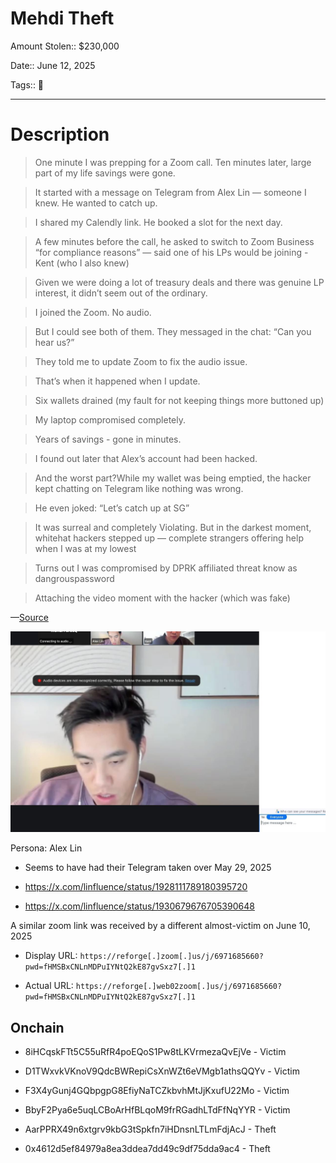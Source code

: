 # Mehdi Theft

Amount Stolen:: $230,000

Date:: June 12, 2025

Tags:: 🔑

---


# Description

> One minute I was prepping for a Zoom call. Ten minutes later, large part of my life savings were gone.

> It started with a message on Telegram from Alex Lin — someone I knew. He wanted to catch up.

> I shared my Calendly link. He booked a slot for the next day.

> A few minutes before the call, he asked to switch to Zoom Business “for compliance reasons” — said one of his LPs would be joining - Kent (who I also knew)

> Given we were doing a lot of treasury deals and there was genuine LP interest, it didn’t seem out of the ordinary.

> I joined the Zoom. No audio.

> But I could see both of them. They messaged in the chat: “Can you hear us?”

> They told me to update Zoom to fix the audio issue.

> That’s when it happened when I update.

> Six wallets drained (my fault for not keeping things more buttoned up)

> My laptop compromised completely.

> Years of savings - gone in minutes.

> I found out later that Alex’s account had been hacked.

> And the worst part?While my wallet was being emptied, the hacker kept chatting on Telegram like nothing was wrong.

> He even joked: “Let’s catch up at SG”

> It was surreal and completely Violating. But in the darkest moment, whitehat hackers stepped up — complete strangers offering help when I was at my lowest

> Turns out I was compromised by DPRK affiliated threat know as dangrouspassword

> Attaching the video moment with the hacker (which was fake)

—[Source](https://x.com/MehdiFarooq2/status/1935502598221533185)

![](../images/2025-06-12_mehdi.jpeg)


Persona: Alex Lin

- Seems to have had their Telegram taken over May 29, 2025

- https://x.com/linfluence/status/1928111789180395720

- https://x.com/linfluence/status/1930679676705390648

A similar zoom link was received by a different almost-victim on June 10, 2025

- Display URL: `https://reforge[.]zoom[.]us/j/6971685660?pwd=fHMSBxCNLnMDPuIYNtQ2kE87gvSxz7[.]1`

- Actual URL: `https://reforge[.]web02zoom[.]us/j/6971685660?pwd=fHMSBxCNLnMDPuIYNtQ2kE87gvSxz7[.]1`


## Onchain


- 8iHCqskFTt5C55uRfR4poEQoS1Pw8tLKVrmezaQvEjVe - Victim

- D1TWxvkVKnoV9QdcBWRepiCsXnWZt6eVMgb1athsQQYv - Victim

- F3X4yGunj4GQbpgpG8EfiyNaTCZkbvhMtJjKxufU22Mo - Victim

- BbyF2Pya6e5uqLCBoArHfBLqoM9frRGadhLTdFfNqYYR - Victim

- AarPPRX49n6xtgrv9kbG3tSpkfn7iHDnsnLTLmFdjAcJ - Theft

- 0x4612d5ef84979a8ea3ddea7dd49c9df75dda9ac4 - Theft
